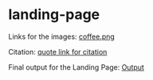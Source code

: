 # landing-page

Links for the images:
<a href="https://www.pexels.com/photo/food-wood-dawn-caffeine-11189048/">coffee.png</a>

Citation:
<a href="https://www.goodhousekeeping.com/life/g26948562/funny-coffee-quotes/?slide=4">quote link for citation</a>

Final output for the Landing Page:
<a href="https://milkstard.github.io/landing-page/">Output</a>